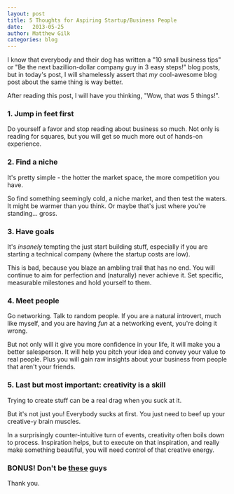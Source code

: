 ```yaml
---
layout: post
title: 5 Thoughts for Aspiring Startup/Business People
date:   2013-05-25
author: Matthew Gilk
categories: blog
---
```


I know that everybody and their dog has written a "10 small business tips" or "Be the next bazillion-dollar company guy in 3 easy steps!" blog posts, but in today's post, I will shamelessly assert that _my_ cool-awesome blog post about the same thing is way better.

After reading this post, I will have you thinking, "Wow, that _was_ 5 things!".

### 1. Jump in feet first

Do yourself a favor and stop reading about business so much. Not only is reading for squares, but you will get so much more out of hands-on experience. 

### 2. Find a niche

It's pretty simple - the hotter the market space, the more competition you have.

So find something seemingly cold, a niche market, and then test the waters. It might be warmer than you think. Or maybe that's just where you're standing… gross.

### 3. Have goals

It's _insanely_ tempting the just start building stuff, especially if you are starting a technical company (where the startup costs are low).

This is bad, because you blaze an ambling trail that has no end. You will continue to aim for perfection and (naturally) never achieve it. Set specific, measurable milestones and hold yourself to them.

### 4. Meet people

Go networking. Talk to random people. If you are a natural introvert, much like myself, and you are having _fun_ at a networking event, you're doing it wrong.

But not only will it give you more confidence in your life, it will make you a better salesperson. It will help you pitch your idea and convey your value to real people. Plus you will gain raw insights about your business from people that aren't your friends.

### 5. Last but most important: creativity is a skill

Trying to create stuff can be a real drag when you suck at it.

But it's not just you! Everybody sucks at first. You just need to beef up your creative-y brain muscles.

In a surprisingly counter-intuitive turn of events, creativity often boils down to process. Inspiration helps, but to execute on that inspiration, and really make something beautiful, you will need control of that creative energy.

### BONUS! Don't be [these](http://www.youtube.com/watch?v=LMmdl4VltD4) guys

Thank you.
